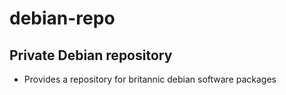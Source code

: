 # debian-repo

## Private Debian repository

* Provides a repository for britannic debian software packages
